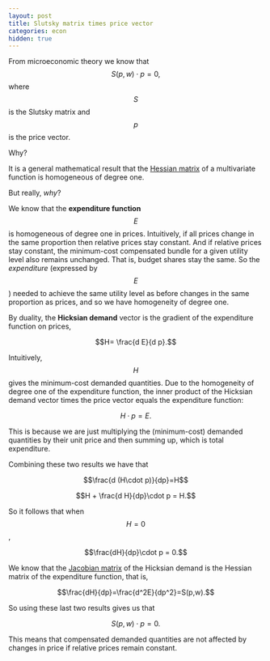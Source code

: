 ```yaml
---
layout: post
title: Slutsky matrix times price vector
categories: econ
hidden: true
---
```


From microeconomic theory we know that
$$S(p, w) \cdot p = 0,$$
where $$S$$ is the Slutsky matrix and $$p$$ is the price vector.

Why?

It is a general mathematical result that the [Hessian matrix](https://en.wikipedia.org/wiki/Hessian_matrix) of a multivariate function is homogeneous of degree one.

But really, *why*?

We know that the **expenditure function** $$E$$  is homogeneous of degree one in prices. Intuitively, if all prices change in the same proportion then relative prices stay constant. And if relative prices stay constant, the minimum-cost compensated bundle for a given utility level also remains unchanged. That is, budget shares stay the same. So the *expenditure* (expressed by $$E$$)  needed to achieve the same utility level as before changes in the same proportion as prices, and so we have homogeneity of degree one.

By duality, the **Hicksian demand** vector is the gradient of the expenditure function on prices,

$$H= \frac{d E}{d p}.$$

Intuitively, $$H$$ gives the minimum-cost demanded quantities. Due to the homogeneity of degree one of the expenditure function, the inner product of the Hicksian demand vector times the price vector equals the expenditure function:

$$H\cdot p=E.$$

This is because we are just multiplying the (minimum-cost) demanded quantities by their unit price and then summing up, which is total expenditure.

Combining these two results we have that

$$\frac{d (H\cdot p)}{dp}=H$$

$$H + \frac{d H}{dp}\cdot p = H.$$

So it follows that when $$H=0$$,

$$\frac{dH}{dp}\cdot p = 0.$$

We know that the [Jacobian matrix](https://en.wikipedia.org/wiki/Jacobian_matrix_and_determinant) of the Hicksian demand is the Hessian matrix of the expenditure function, that is,

$$\frac{dH}{dp}=\frac{d^2E}{dp^2}=S(p,w).$$

So using these last two results gives us that

$$S(p, w) \cdot p = 0.$$

This means that compensated demanded quantities are not affected by changes in price if relative prices remain constant.
